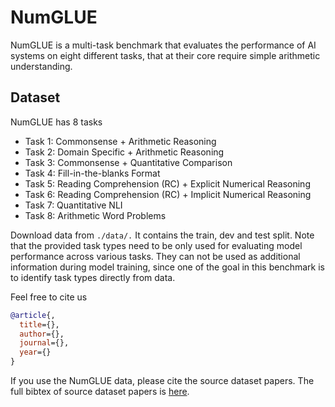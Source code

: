 # NumGLUE
NumGLUE is a multi-task benchmark that evaluates the performance of AI systems on eight different tasks, that at their core require simple arithmetic understanding.

## Dataset
NumGLUE has 8 tasks
- Task 1: Commonsense + Arithmetic Reasoning
- Task 2: Domain Specific + Arithmetic Reasoning
- Task 3: Commonsense + Quantitative Comparison
- Task 4: Fill-in-the-blanks Format
- Task 5: Reading Comprehension (RC) + Explicit Numerical Reasoning
- Task 6: Reading Comprehension (RC) + Implicit Numerical Reasoning
- Task 7: Quantitative NLI
- Task 8: Arithmetic Word Problems

Download data from `./data/.` It contains the train, dev and test split. Note that the provided task types need to be only used for evaluating model performance across various tasks. They can not be used as additional information during model training, since one of the goal in this benchmark is to identify task types directly from data.

Feel free to cite us

```bibtex
@article{,
  title={},
  author={},
  journal={},
  year={}
}
```
If you use the NumGLUE data, please cite the source dataset papers.
The full bibtex of source dataset papers is [here](doc/source_citation.md). 
